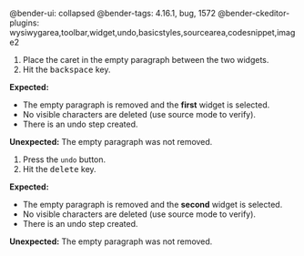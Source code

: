 @bender-ui: collapsed
@bender-tags: 4.16.1, bug, 1572
@bender-ckeditor-plugins: wysiwygarea,toolbar,widget,undo,basicstyles,sourcearea,codesnippet,image2

1. Place the caret in the empty paragraph between the two widgets.
1. Hit the <kbd>backspace</kbd> key.

  **Expected:**

  * The empty paragraph is removed and the **first** widget is selected.
  * No visible characters are deleted (use source mode to verify).
  * There is an undo step created.

  **Unexpected:** The empty paragraph was not removed.

1. Press the `undo` button.
1. Hit the <kbd>delete</kbd> key.

  **Expected:**

  * The empty paragraph is removed and the **second** widget is selected.
  * No visible characters are deleted (use source mode to verify).
  * There is an undo step created.

  **Unexpected:** The empty paragraph was not removed.

